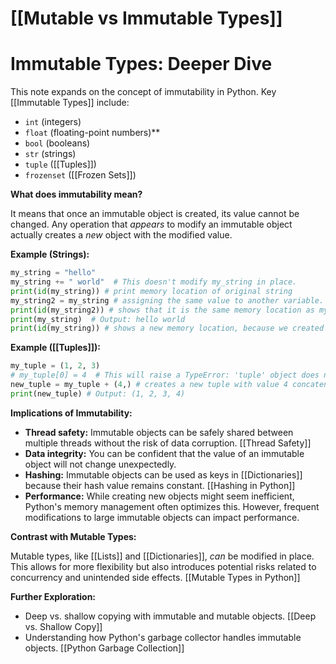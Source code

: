 # [[Mutable vs Immutable Types]]
# Immutable Types: Deeper Dive

This note expands on the concept of immutability in Python.  Key [[Immutable Types]] include:

* `int` (integers)
* `float` (floating-point numbers)**
* `bool` (booleans)
* `str` (strings)
* `tuple` ([[Tuples]])
* `frozenset` ([[Frozen Sets]])


**What does immutability mean?**

It means that once an immutable object is created, its value cannot be changed.  Any operation that *appears* to modify an immutable object actually creates a *new* object with the modified value.

**Example (Strings):**

```python
my_string = "hello"
my_string += " world"  # This doesn't modify my_string in place.
print(id(my_string)) # print memory location of original string
my_string2 = my_string # assigning the same value to another variable.
print(id(my_string2)) # shows that it is the same memory location as my_string.
print(my_string)  # Output: hello world
print(id(my_string)) # shows a new memory location, because we created a new string.
```

**Example ([[Tuples]]):**

```python
my_tuple = (1, 2, 3)
# my_tuple[0] = 4  # This will raise a TypeError: 'tuple' object does not support item assignment.
new_tuple = my_tuple + (4,) # creates a new tuple with value 4 concatenated.
print(new_tuple) # Output: (1, 2, 3, 4)
```

**Implications of Immutability:**

* **Thread safety:** Immutable objects can be safely shared between multiple threads without the risk of data corruption. [[Thread Safety]]
* **Data integrity:**  You can be confident that the value of an immutable object will not change unexpectedly.
* **Hashing:**  Immutable objects can be used as keys in [[Dictionaries]] because their hash value remains constant. [[Hashing in Python]]
* **Performance:** While creating new objects might seem inefficient, Python's memory management often optimizes this.  However, frequent modifications to large immutable objects can impact performance.


**Contrast with Mutable Types:**

Mutable types, like [[Lists]] and [[Dictionaries]], *can* be modified in place.  This allows for more flexibility but also introduces potential risks related to concurrency and unintended side effects. [[Mutable Types in Python]]


**Further Exploration:**

* Deep vs. shallow copying with immutable and mutable objects. [[Deep vs. Shallow Copy]]
* Understanding how Python's garbage collector handles immutable objects. [[Python Garbage Collection]]

